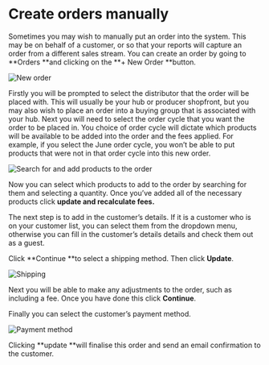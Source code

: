 # Create orders manually

Sometimes you may wish to manually put an order into the system. This may be on behalf of a customer, or so that your reports will capture an order from a different sales stream. You can create an order by going to **Orders **and clicking on the **+ New Order **button.

![New order](https://openfoodnetwork.org/wp-content/uploads/2015/12/New-Order.png)

Firstly you will be prompted to select the distributor that the order will be placed with. This will usually be your hub or producer shopfront, but you may also wish to place an order into a buying group that is associated with your hub. Next you will need to select the order cycle that you want the order to be placed in. You choice of order cycle will dictate which products will be available to be added into the order and the fees applied. For example, if you select the June order cycle, you won’t be able to put products that were not in that order cycle into this new order.

![Search for and add products to the order](https://openfoodnetwork.org/wp-content/uploads/2015/12/add-products.png)

Now you can select which products to add to the order by searching for them and selecting a quantity. Once you’ve added all of the necessary products click **update and recalculate fees.**

The next step is to add in the customer’s details. If it is a customer who is on your customer list, you can select them from the dropdown menu, otherwise you can fill in the customer’s details details and check them out as a guest.

Click **Continue **to select a shipping method. Then click **Update**.

![Shipping](https://openfoodnetwork.org/wp-content/uploads/2015/12/Shipping.png)

Next you will be able to make any adjustments to the order, such as including a fee. Once you have done this click **Continue**.

Finally you can select the customer’s payment method.

![Payment method](https://openfoodnetwork.org/wp-content/uploads/2015/12/Payment-method.png)

Clicking **update **will finalise this order and send an email confirmation to the customer.

